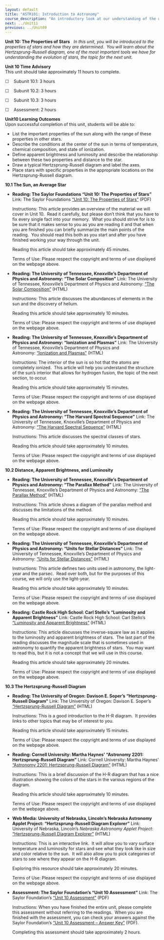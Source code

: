 ```yaml
---
layout: default
title: "ASTR101: Introduction to Astronomy"
course_description: "An introductory look at our understanding of the universe and how this understanding has changed from Ancient Greece through today."
next: ../Unit11
previous: ../Unit09
---
```

**Unit 10: The Properties of Stars** <span id="10"></span> 
*In this unit, you will be introduced to the properties of stars and how
they are determined.  You will learn about the Hertzsprung-Russell
diagram, one of the most important tools we have for understanding the
evolution of stars, the topic for the next unit.*

**Unit 10 Time Advisory**  
This unit should take approximately 11 hours to complete.  
  
 ☐    Subunit 10.1: 3 hours  
  
 ☐    Subunit 10.2: 3 hours  
  
 ☐    Subunit 10.3: 3 hours  
  
 ☐    Assessment: 2 hours

**Unit10 Learning Outcomes**  
Upon successful completion of this unit, students will be able to:
-   List the important properties of the sun along with the range of
    these properties in other stars.
-   Describe the conditions at the center of the sun in terms of
    temperature, chemical composition, and state of ionization.
-   Define apparent brightness and luminosity and describe the
    relationship between these two properties and distance to the star.
-   Draw a typical Hertzsprung-Russell diagram and label the axes.
-   Place stars with specific properties in the appropriate locations on
    the Hertzsprung-Russell diagram.

**10.1 The Sun, an Average Star** <span id="10.1"></span> 
-   **Reading: The Saylor Foundations “Unit 10: The Properties of
    Stars”**
    Link: The Saylor Foundations [“Unit 10: The Properties of
    Stars”](https://resources.saylor.org/wwwresources/archived/site/wp-content/uploads/2012/10/ASTR101-Unit-10-Reading.pdf)
    (PDF)  
      
     Instructions: This article provides an overview of the material we
    will cover in Unit 10.  Read it carefully, but please don’t think
    that you have to fix every single fact into your memory.  What you
    should strive for is to be sure that it makes sense to you as you
    are reading it and that when you are finished you can briefly
    summarize the main points of the reading.  You should read this both
    as you start and after you have finished working your way through
    the unit.  
      
     Reading this article should take approximately 45 minutes.  
      
     Terms of Use: Please respect the copyright and terms of use
    displayed on the webpage above.

-   **Reading: The University of Tennessee, Knoxville’s Department of
    Physics and Astronomy: “The Solar Composition”**
    Link: The University of Tennessee, Knoxville’s Department of Physics
    and Astronomy: [“The Solar
    Composition”](http://csep10.phys.utk.edu/astr162/lect/sun/composition.html)
    (HTML)  
      
     Instructions: This article discusses the abundances of elements in
    the sun and the discovery of helium.  
      
     Reading this article should take approximately 10 minutes.  
      
     Terms of Use: Please respect the copyright and terms of use
    displayed on the webpage above.

-   **Reading: The University of Tennessee, Knoxville’s Department of
    Physics and Astronomy: “Ionization and Plasmas”**
    Link: The University of Tennessee, Knoxville’s Department of Physics
    and Astronomy: [“Ionization and
    Plasmas”](http://csep10.phys.utk.edu/astr162/lect/light/ionization.html)
    (HTML)  
      
     Instructions: The interior of the sun is so hot that the atoms are
    completely ionized.  This article will help you understand the
    structure of the sun’s interior that allows for hydrogen fusion, the
    topic of the next section, to occur.  
      
     Reading this article should take approximately 15 minutes.  
      
     Terms of Use: Please respect the copyright and terms of use
    displayed on the webpage above.

-   **Reading: The University of Tennessee, Knoxville’s Department of
    Physics and Astronomy: “The Harvard Spectral Sequence”**
    Link: The University of Tennessee, Knoxville’s Department of Physics
    and Astronomy: [“The Harvard Spectral
    Sequence”](http://csep10.phys.utk.edu/astr162/lect/stars/harvard.html)
    (HTML)  
      
     Instructions: This article discusses the spectral classes of
    stars.  
      
     Reading this article should take approximately 10 minutes.  
      
     Terms of Use: Please respect the copyright and terms of use
    displayed on the webpage above.

**10.2 Distance, Apparent Brightness, and Luminosity** <span
id="10.2"></span> 
-   **Reading: The University of Tennessee, Knoxville’s Department of
    Physics and Astronomy: “The Parallax Method”**
    Link: The University of Tennessee, Knoxville’s Department of Physics
    and Astronomy: [“The Parallax
    Method”](http://csep10.phys.utk.edu/astr162/lect/distances/parallax.html)
    (HTML)  
      
     Instructions: This article shows a diagram of the parallax method
    and discusses the limitations of the method.  
      
     Reading this article should take approximately 10 minutes.  
      
     Terms of Use: Please respect the copyright and terms of use
    displayed on the webpage above.

-   **Reading: The University of Tennessee, Knoxville’s Department of
    Physics and Astronomy: “Units for Stellar Distances”**
    Link: The University of Tennessee, Knoxville’s Department of Physics
    and Astronomy: [“Units for Stellar
    Distances”](http://csep10.phys.utk.edu/astr162/lect/distances/units.html)
    (HTML)  
      
     Instructions: This article defines two units used in astronomy, the
    light-year and the parsec.  Read over both, but for the purposes of
    this course, we will only use the light-year.  
      
     Reading this article should take approximately 10 minutes.  
      
     Terms of Use: Please respect the copyright and terms of use
    displayed on the webpage above.

-   **Reading: Castle Rock High School: Carl Stello’s “Luminosity and
    Apparent Brightness”**
    Link: Castle Rock High School: Carl Stello’s [“Luminosity and
    Apparent
    Brightness”](http://www.castlerock.wednet.edu/HS/stello/Astronomy/TEXT/CHAISSON/BG310/HTML/BG31002.htm)
    (HTML)  
      
     Instructions: This article discusses the inverse-square law as it
    applies to the luminosity and apparent brightness of stars.  The
    last part of the reading discusses the magnitude scale that is
    sometimes used in astronomy to quantify the apparent brightness of
    stars.  You may want to read this, but it is not a concept that we
    will use in this course.  
      
     Reading this article should take approximately 20 minutes.  
      
     Terms of Use: Please respect the copyright and terms of use
    displayed on the webpage above.

**10.3 The Hertzsprung-Russell Diagram** <span id="10.3"></span> 
-   **Reading: The University of Oregon: Davison E. Soper’s
    “Hertzsprung-Russell Diagram”**
    Link: The University of Oregon: Davison E. Soper’s
    [“Hertzsprung-Russell
    Diagram”](http://zebu.uoregon.edu/~soper/Stars/hrdiagram.html)
    (HTML)  
      
     Instructions: This is a good introduction to the H-R diagram.  It
    provides links to other topics that may be of interest to you.  
      
     Reading this article should take approximately 15 minutes.  
      
     Terms of Use: Please respect the copyright and terms of use
    displayed on the webpage above.

-   **Reading: Cornell University: Martha Haynes’ “Astronomy 2201:
    Hertzsprung-Russell Diagram”**
    Link: Cornell University: Martha Haynes’ [“Astronomy 2201:
    Hertzsprung-Russell
    Diagram”](http://www.astro.cornell.edu/academics/courses/astro201/hr_diagram.htm)
    (HTML)  
      
     Instructions: This is a brief discussion of the H-R diagram that
    has a nice illustration showing the colors of the stars in the
    various regions of the diagram.  
      
     Reading this article should take approximately 10 minutes.  
      
     Terms of Use: Please respect the copyright and terms of use
    displayed on the webpage above.

-   **Web Media: University of Nebraska, Lincoln’s Nebraska Astronomy
    Applet Project: “Hertzsprung-Russell Diagram Explorer”**
    Link: University of Nebraska, Lincoln’s *Nebraska Astronomy Applet
    Project*: [“Hertzsprung-Russell Diagram
    Explorer”](http://astro.unl.edu/naap/hr/animations/hr.html) (HTML)  
      
     Instructions: This is an interactive link.  It will allow you to
    vary surface temperature and luminosity for stars and see what they
    look like in size and color relative to the sun.  It will also allow
    you to pick categories of stars to see where they appear on the H-R
    diagram.  
      
     Exploring this resource should take approximately 20 minutes.  
      
     Terms of Use: Please respect the copyright and terms of use
    displayed on the webpage above.

-   **Assessment: The Saylor Foundation’s “Unit 10 Assessment”**
    Link: The Saylor Foundation’s [“Unit 10
    Assessment”](https://resources.saylor.org/wwwresources/archived/site/wp-content/uploads/2012/10/ASTR101-Unit-10-Assessment.FINAL_.pdf) (PDF)  
      
     Instructions: When you have finished the entire unit, please
    complete this assessment without referring to the readings.  When
    you are finished with the assessment, you can check your answers
    against the Saylor Foundation’s [“Unit 10 Assessment – Answer
    Key”](https://resources.saylor.org/wwwresources/archived/site/wp-content/uploads/2012/10/ASTR101-Unit-10-Answer-Key.FINAL_.pdf) (PDF).  
      
     Completing this assessment should take approximately 2 hours.


